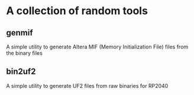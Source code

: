 # A collection of random tools

## genmif
A simple utility to generate Altera MIF (Memory Initialization File) files from the binary files

## bin2uf2
A simple utility to generate UF2 files from raw binaries for RP2040


